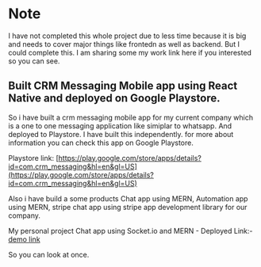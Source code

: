 # Note
I have not completed this whole project due to less time because it is big and needs to cover major things like frontedn as well as backend. But I could complete this.
I am sharing some my work link here if you interested so you can see.

## Built CRM Messaging Mobile app using React Native and deployed on Google Playstore.

So i have built a crm messaging mobile app for my current company which is a one to one messaging application like simiplar to whatsapp. And deployed to Playstore.
I have built this independently. for more about information you can check this app on Google Playstore.

Playstore link: [https://play.google.com/store/apps/details?id=com.crm_messaging&hl=en&gl=US](https://play.google.com/store/apps/details?id=com.crm_messaging&hl=en&gl=US)

Also i have build a some products Chat app using MERN, Automation app using MERN, stripe chat app using stripe app development library for our company.

My personal project Chat app using Socket.io and MERN - 
Deployed Link:- [demo link](https://github.com/bajuddin15/mern-chat-app)

So you can look at once.
